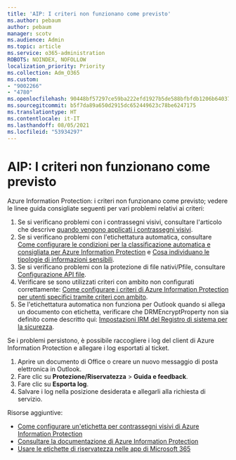 ```yaml
---
title: 'AIP: I criteri non funzionano come previsto'
ms.author: pebaum
author: pebaum
manager: scotv
ms.audience: Admin
ms.topic: article
ms.service: o365-administration
ROBOTS: NOINDEX, NOFOLLOW
localization_priority: Priority
ms.collection: Adm_O365
ms.custom:
- "9002266"
- "4780"
ms.openlocfilehash: 90448bf57297ce59ba222efd1927b5de588bfbfdb1206b6403764d7f43fed690
ms.sourcegitcommit: b5f7da89a650d2915dc652449623c78be6247175
ms.translationtype: HT
ms.contentlocale: it-IT
ms.lasthandoff: 08/05/2021
ms.locfileid: "53934297"
---
```

# <a name="aip-policies-not-behaving-as-expected"></a>AIP: I criteri non funzionano come previsto

Azure Information Protection: i criteri non funzionano come previsto; vedere le linee guida consigliate seguenti per vari problemi relativi ai criteri:

1. Se si verificano problemi con i contrassegni visivi, consultare l'articolo che descrive [quando vengono applicati i contrassegni visivi](https://docs.microsoft.com/azure/information-protection/configure-policy-markings#when-visual-markings-are-applied).
2. Se si verificano problemi con l'etichettatura automatica, consultare [Come configurare le condizioni per la classificazione automatica e consigliata per Azure Information Protection](https://docs.microsoft.com/azure/information-protection/configure-policy-classification) e [Cosa individuano le tipologie di informazioni sensibili](https://docs.microsoft.com/microsoft-365/compliance/sensitive-information-type-entity-definitions).
3. Se si verificano problemi con la protezione di file nativi/Pfile, consultare [Configurazione API file](https://docs.microsoft.com/azure/information-protection/develop/file-api-configuration).
4. Verificare se sono utilizzati criteri con ambito non configurati correttamente: [Come configurare i criteri di Azure Information Protection per utenti specifici tramite criteri con ambito](https://docs.microsoft.com/azure/information-protection/configure-policy-scope).
5. Se l'etichettatura automatica non funziona per Outlook quando si allega un documento con etichetta, verificare che DRMEncryptProperty non sia definito come descritto qui: [Impostazioni IRM del Registro di sistema per la sicurezza](https://docs.microsoft.com/deployoffice/security/protect-sensitive-messages-and-documents-by-using-irm-in-office#office-2016-irm-registry-key-options).

Se i problemi persistono, è possibile raccogliere i log del client di Azure Information Protection e allegare i log esportati al ticket.

1. Aprire un documento di Office o creare un nuovo messaggio di posta elettronica in Outlook.
2. Fare clic su **Protezione/Riservatezza** > **Guida e feedback**.
3. Fare clic su **Esporta log**.
4. Salvare i log nella posizione desiderata e allegarli alla richiesta di servizio.

Risorse aggiuntive:

- [Come configurare un'etichetta per contrassegni visivi di Azure Information Protection](https://docs.microsoft.com/azure/information-protection/configure-policy-markings)
- [Consultare la documentazione di Azure Information Protection](https://docs.microsoft.com/azure/information-protection/what-is-information-protection)
- [Usare le etichette di riservatezza nelle app di Microsoft 365](https://docs.microsoft.com/microsoft-365/compliance/sensitivity-labels-office-apps)

